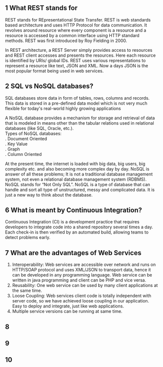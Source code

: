 ## 1 What REST stands for
REST stands for REpresentational State Transfer. REST is web standards based architecture and uses HTTP Protocol for data communication. It revolves around resource where every component is a resource and a resource is accessed by a common interface using HTTP standard methods. REST was first introduced by Roy Fielding in 2000.

In REST architecture, a REST Server simply provides access to resources and REST client accesses and presents the resources. Here each resource is identified by URIs/ global IDs. REST uses various representations to represent a resource like text, JSON and XML. Now a days JSON is the most popular format being used in web services.

## 2 SQL vs NoSQL databases?
SQL databases store data in form of tables, rows, columns and records. This data is stored in a pre-defined data model which is not very much flexible for today's real-world highly growing applications

A NoSQL database provides a mechanism for storage and retrieval of data that is modeled in means other than the tabular relations used in relational databases (like SQL, Oracle, etc.).   
Types of NoSQL databases:   
. Document Oriented     
. Key Value      
. Graph    
. Column Oriented   

At the present time, the internet is loaded with big data, big users, big complexity etc. and also becoming more complex day by day. NoSQL is answer of all these problems; It is not a traditional database management system, not even a relational database management system (RDBMS). NoSQL stands for “Not Only SQL”. NoSQL is a type of database that can handle and sort all type of unstructured, messy and complicated data. It is just a new way to think about the database.

## 6 What is meant by Continuous Integration?
Continuous Integration (CI) is a development practice that requires developers to integrate code into a shared repository several times a day. Each check-in is then verified by an automated build, allowing teams to detect problems early.

## 7 What are the advantages of Web Services
1. Interoperability: Web services are accessible over network and runs on HTTP/SOAP protocol and uses XML/JSON to transport data, hence it can be developed in any programming language. Web service can be written in java programming and client can be PHP and vice versa.
2. Reusability: One web service can be used by many client applications at the same time.
3. Loose Coupling: Web services client code is totally independent with server code, so we have achieved loose coupling in our application.
Easy to deploy and integrate, just like web applications.
4. Multiple service versions can be running at same time.

## 8

## 9

## 10



